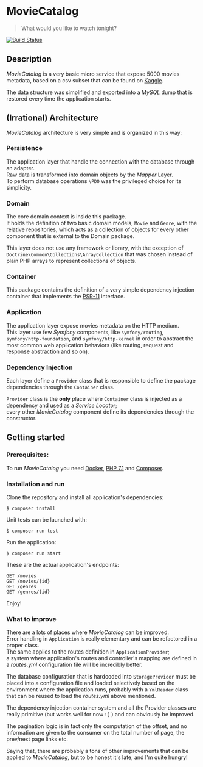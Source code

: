 # MovieCatalog
> What would you like to watch tonight? 

[![Build Status](https://travis-ci.org/gabrieledarrigo/movie-catalog.svg?branch=master)](https://travis-ci.org/gabrieledarrigo/movie-catalog)

## Description

_MovieCatalog_ is a very basic micro service that expose 5000 movies metadata, based on a csv subset that can be found on
[Kaggle](https://www.kaggle.com/tmdb/tmdb-movie-metadata).  

The data structure was simplified and exported into a _MySQL_ dump that is restored every time the application starts.

## (Irrational) Architecture

_MovieCatalog_ architecture is very simple and is organized in this way:

### Persistence

The application layer that handle the connection with the database through an adapter.  
Raw data is transformed into domain objects by the _Mapper_ Layer.  
To perform database operations `\PDO` was the privileged choice for its simplicity.

### Domain

The core domain context is inside this package.  
It holds the definition of two basic domain models, `Movie` and `Genre`, with the relative repositories, which acts as a collection 
of objects for every other component that is external to the Domain package.  

This layer does not use any framework or library, with the exception of `Doctrine\Common\Collections\ArrayCollection` that
was chosen instead of plain PHP arrays to represent collections of objects.


### Container

This package contains the definition of a very simple dependency injection container that implements the 
[PSR-11](https://github.com/php-fig/fig-standards/blob/master/accepted/PSR-11-container.md) interface.

### Application

The application layer expose movies metadata on the HTTP medium.  
This layer use few _Symfony_ components, like `symfony/routing`, `symfony/http-foundation`, and `symfony/http-kernel` in order
to abstract the most common web application behaviors (like routing, request and response abstraction and so on).

### Dependency Injection

Each layer define a `Provider` class that is responsible to define the package dependencies through the `Container` class.  

`Provider` class is the **only** place where `Container` class is injected as a dependency and used as a _Service Locator_;  
every other _MovieCatalog_ component define its dependencies through the constructor.

## Getting started

### Prerequisites:

To run _MovieCatalog_ you need [Docker](https://www.docker.com/community-edition), [PHP 7.1](http://php.net/downloads.php) 
and [Composer](https://getcomposer.org/doc/00-intro.md).

### Installation and run

Clone the repository and install all application's dependencies:

    $ composer install

Unit tests can be launched with:

	$ composer run test

Run the application:

	$ composer run start
	
These are the actual application's endpoints:

```
GET /movies
GET /movies/{id}
GET /genres
GET /genres/{id}
```
	
Enjoy!


### What to improve

There are a lots of places where _MovieCatalog_ can be improved.  
Error handling in `Application` is really elementary and can be refactored in a proper class.  
The same applies to the routes definition in `ApplicationProvider`;  
a system where application's routes and controller's mapping are defined in a _routes.yml_ configuration file will be incredibly better.

The database configuration that is hardcoded into `StorageProvider` must be placed into a configuration file and loaded
selectively based on the environment where the application runs, probably with a `YmlReader` class that can be reused to load
the _routes.yml_ above mentioned.  

The dependency injection container system and all the Provider classes are really primitive (but works well for now : ) ) 
and can obviously be improved.

The pagination logic is in fact only the computation of the offset, and no information are given to the consumer on the total number of
page, the prev/next page links etc.

Saying that, there are probably a tons of other improvements that can be applied to _MovieCatalog_, but to be honest it's late,
and I'm quite hungry!
